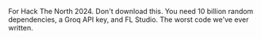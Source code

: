 For Hack The North 2024. Don't download this. You need 10 billion random dependencies, a Groq API key, and FL Studio. The worst code we've ever written.
